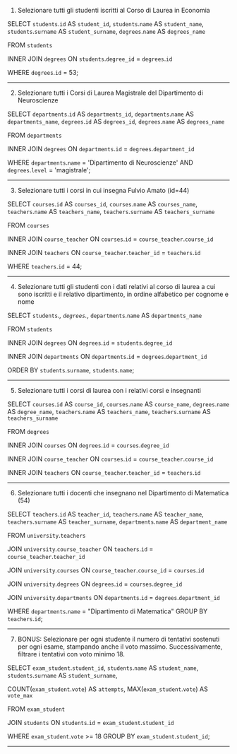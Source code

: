 1. Selezionare tutti gli studenti iscritti al Corso di Laurea in Economia

SELECT
`students`.`id` AS `student_id`,
`students`.`name` AS `student_name`,
`students`.`surname` AS `student_surname`,
`degrees`.`name` AS `degrees_name`

FROM `students`

INNER JOIN `degrees`
ON `students`.`degree_id` = `degrees`.`id`

WHERE `degrees`.`id` = 53;

---

2. Selezionare tutti i Corsi di Laurea Magistrale del Dipartimento di
   Neuroscienze

SELECT
`departments`.`id` AS `departments_id`,
`departments`.`name` AS `departments_name`,
`degrees`.`id` AS `degrees_id`,
`degrees`.`name` AS `degrees_name`

FROM `departments`

INNER JOIN `degrees`
ON `departments`.`id` = `degrees`.`department_id`

WHERE
`departments`.`name` = 'Dipartimento di Neuroscienze' AND
`degrees`.`level` = 'magistrale';

---

3. Selezionare tutti i corsi in cui insegna Fulvio Amato (id=44)

SELECT
`courses`.`id` AS `courses_id`,
`courses`.`name` AS `courses_name`,
`teachers`.`name` AS `teachers_name`,
`teachers`.`surname` AS `teachers_surname`

FROM `courses`

INNER JOIN `course_teacher`
ON `courses`.`id` = `course_teacher`.`course_id`

INNER JOIN `teachers`
ON `course_teacher`.`teacher_id` = `teachers`.`id`

WHERE `teachers`.`id` = 44;

---

4. Selezionare tutti gli studenti con i dati relativi al corso di laurea a cui
   sono iscritti e il relativo dipartimento, in ordine alfabetico per cognome e
   nome

SELECT
`students`._,
`degrees`._,
`departments`.`name` AS `departments_name`

FROM `students`

INNER JOIN `degrees`
ON `degrees`.`id` = `students`.`degree_id`

INNER JOIN `departments`
ON `departments`.`id` = `degrees`.`department_id`

ORDER BY
`students`.`surname`,
`students`.`name`;

---

5. Selezionare tutti i corsi di laurea con i relativi corsi e insegnanti

SELECT
`courses`.`id` AS `course_id`,
`courses`.`name` AS `course_name`,
`degrees`.`name` AS `degree_name`,
`teachers`.`name` AS `teachers_name`,
`teachers`.`surname` AS `teachers_surname`

FROM `degrees`

INNER JOIN `courses`
ON `degrees`.`id` = `courses`.`degree_id`

INNER JOIN `course_teacher`
ON `courses`.`id` = `course_teacher`.`course_id`

INNER JOIN `teachers`
ON `course_teacher`.`teacher_id` = `teachers`.`id`

---

6. Selezionare tutti i docenti che insegnano nel Dipartimento di
   Matematica (54)

SELECT
`teachers`.`id` AS `teacher_id`,
`teachers`.`name` AS `teacher_name`,
`teachers`.`surname` AS `teacher_surname`,
`departments`.`name` AS `department_name`

FROM `university`.`teachers`

JOIN `university`.`course_teacher`
ON `teachers`.`id` = `course_teacher`.`teacher_id`

JOIN `university`.`courses`
ON `course_teacher`.`course_id` = `courses`.`id`

JOIN `university`.`degrees`
ON `degrees`.`id` = `courses`.`degree_id`

JOIN `university`.`departments`
ON `departments`.`id` = `degrees`.`department_id`

WHERE `departments`.`name` = "Dipartimento di Matematica"
GROUP BY `teachers`.`id`;

---

7. BONUS: Selezionare per ogni studente il numero di tentativi sostenuti
   per ogni esame, stampando anche il voto massimo. Successivamente,
   filtrare i tentativi con voto minimo 18.

SELECT
`exam_student`.`student_id`,
`students`.`name` AS `student_name`,
`students`.`surname` AS `student_surname`,

COUNT(`exam_student`.`vote`) AS `attempts`,
MAX(`exam_student`.`vote`) AS `vote_max`

FROM `exam_student`

JOIN `students`
ON `students`.`id` = `exam_student`.`student_id`

WHERE `exam_student`.`vote` >= 18
GROUP BY `exam_student`.`student_id`;

---
